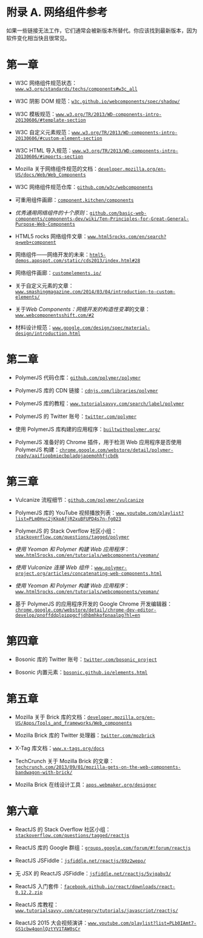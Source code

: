 # 附录 A. 网络组件参考

如果一些链接无法工作，它们通常会被新版本所替代。你应该找到最新版本，因为软件变化相当快且很常见。

# 第一章

+   W3C 网络组件规范状态：[`www.w3.org/standards/techs/components#w3c_all`](http://www.w3.org/standards/techs/components#w3c_all)

+   W3C 阴影 DOM 规范：[`w3c.github.io/webcomponents/spec/shadow/`](http://w3c.github.io/webcomponents/spec/shadow/)

+   W3C 模板规范：[`www.w3.org/TR/2013/WD-components-intro-20130606/#template-section`](http://www.w3.org/TR/2013/WD-components-intro-20130606/#template-section)

+   W3C 自定义元素规范：[`www.w3.org/TR/2013/WD-components-intro-20130606/#custom-element-section`](http://www.w3.org/TR/2013/WD-components-intro-20130606/#custom-element-section)

+   W3C HTML 导入规范：[`www.w3.org/TR/2013/WD-components-intro-20130606/#imports-section`](http://www.w3.org/TR/2013/WD-components-intro-20130606/#imports-section)

+   Mozilla 关于网络组件规范的文档：[`developer.mozilla.org/en-US/docs/Web/Web_Components`](https://developer.mozilla.org/en-US/docs/Web/Web_Components)

+   W3C 网络组件规范仓库：[`github.com/w3c/webcomponents`](https://github.com/w3c/webcomponents)

+   可重用组件画廊：[`component.kitchen/components`](http://component.kitchen/components)

+   *优秀通用网络组件的十个原则*：[`github.com/basic-web-components/components-dev/wiki/Ten-Principles-for-Great-General-Purpose-Web-Components`](https://github.com/basic-web-components/components-dev/wiki/Ten-Principles-for-Great-General-Purpose-Web-Components)

+   HTML5 rocks 网络组件文章：[`www.html5rocks.com/en/search?q=web+component`](http://www.html5rocks.com/en/search?q=web+component)

+   网络组件——网络开发的未来：[`html5-demos.appspot.com/static/cds2013/index.html#28`](http://html5-demos.appspot.com/static/cds2013/index.html#28)

+   网络组件画廊：[`customelements.io/`](http://customelements.io/)

+   关于自定义元素的文章：[`www.smashingmagazine.com/2014/03/04/introduction-to-custom-elements/`](http://www.smashingmagazine.com/2014/03/04/introduction-to-custom-elements/)

+   关于*Web Components：网络开发的构造性变革*的文章：[`www.webcomponentsshift.com/#2`](http://www.webcomponentsshift.com/#2)

+   材料设计规范：[`www.google.com/design/spec/material-design/introduction.html`](http://www.google.com/design/spec/material-design/introduction.html)

# 第二章

+   PolymerJS 代码仓库：[`github.com/polymer/polymer`](https://github.com/polymer/polymer)

+   PolymerJS 库的 CDN 链接：[`cdnjs.com/libraries/polymer`](http://cdnjs.com/libraries/polymer)

+   PolymerJS 库的教程：[`www.tutorialsavvy.com/search/label/polymer`](http://www.tutorialsavvy.com/search/label/polymer)

+   PolymerJS 的 Twitter 账号：[`twitter.com/polymer`](https://twitter.com/polymer)

+   使用 PolymerJS 库构建的应用程序：[`builtwithpolymer.org/`](http://builtwithpolymer.org/)

+   PolymerJS 准备好的 Chrome 插件，用于检测 Web 应用程序是否使用 PolymerJS 构建：[`chrome.google.com/webstore/detail/polymer-ready/aaifiopbmiecbpladpjaoemohhfjcbdk`](https://chrome.google.com/webstore/detail/polymer-ready/aaifiopbmiecbpladpjaoemohhfjcbdk)

# 第三章

+   Vulcanize 流程细节：[`github.com/polymer/vulcanize`](https://github.com/polymer/vulcanize)

+   PolymerJS 库的 YouTube 视频播放列表：[`www.youtube.com/playlist?list=PLm0Hvc2jKkpAfjR2xuBFUPD4s7n-fg023`](http://www.youtube.com/playlist?list=PLm0Hvc2jKkpAfjR2xuBFUPD4s7n-fg023)

+   PolymerJS 的 Stack Overflow 社区小组：[`stackoverflow.com/questions/tagged/polymer`](http://stackoverflow.com/questions/tagged/polymer)

+   *使用 Yeoman 和 Polymer 构建 Web 应用程序*：[`www.html5rocks.com/en/tutorials/webcomponents/yeoman/`](http://www.html5rocks.com/en/tutorials/webcomponents/yeoman/)

+   *使用 Vulcanize 连接 Web 组件*：[`www.polymer-project.org/articles/concatenating-web-components.html`](https://www.polymer-project.org/articles/concatenating-web-components.html)

+   *使用 Yeoman 和 Polymer 构建 Web 应用程序*：[`www.html5rocks.com/en/tutorials/webcomponents/yeoman/`](http://www.html5rocks.com/en/tutorials/webcomponents/yeoman/)

+   基于 PolymerJS 的应用程序开发的 Google Chrome 开发编辑器：[`chrome.google.com/webstore/detail/chrome-dev-editor-develop/pnoffddplpippgcfjdhbmhkofpnaalpg?hl=en`](https://chrome.google.com/webstore/detail/chrome-dev-editor-develop/pnoffddplpippgcfjdhbmhkofpnaalpg?hl=en)

# 第四章

+   Bosonic 库的 Twitter 账号：[`twitter.com/bosonic_project`](https://twitter.com/bosonic_project)

+   Bosonic 内置元素：[`bosonic.github.io/elements.html`](http://bosonic.github.io/elements.html)

# 第五章

+   Mozilla 关于 Brick 库的文档：[`developer.mozilla.org/en-US/Apps/Tools_and_frameworks/Web_components`](https://developer.mozilla.org/en-US/Apps/Tools_and_frameworks/Web_components)

+   Mozilla Brick 库的 Twitter 处理器：[`twitter.com/mozbrick`](https://twitter.com/mozbrick)

+   X-Tag 库文档：[`www.x-tags.org/docs`](http://www.x-tags.org/docs)

+   TechCrunch 关于 Mozilla Brick 的文章：[`techcrunch.com/2013/09/01/mozilla-gets-on-the-web-components-bandwagon-with-brick/`](http://techcrunch.com/2013/09/01/mozilla-gets-on-the-web-components-bandwagon-with-brick/)

+   Mozilla Brick 在线设计工具：[`apps.webmaker.org/designer`](https://apps.webmaker.org/designer)

# 第六章

+   ReactJS 的 Stack Overflow 社区小组：[`stackoverflow.com/questions/tagged/reactjs`](http://stackoverflow.com/questions/tagged/reactjs)

+   ReactJS 库的 Google 群组：[`groups.google.com/forum/#!forum/reactjs`](https://groups.google.com/forum/#!forum/reactjs)

+   ReactJS JSFiddle：[`jsfiddle.net/reactjs/69z2wepo/`](http://jsfiddle.net/reactjs/69z2wepo/)

+   无 JSX 的 ReactJS JSFiddle：[`jsfiddle.net/reactjs/5vjqabv3/`](http://jsfiddle.net/reactjs/5vjqabv3/)

+   ReactJS 入门套件：[`facebook.github.io/react/downloads/react-0.12.2.zip`](http://facebook.github.io/react/downloads/react-0.12.2.zip)

+   ReactJS 库教程：[`www.tutorialsavvy.com/category/tutorials/javascript/reactjs/`](http://www.tutorialsavvy.com/category/tutorials/javascript/reactjs/)

+   ReactJS 2015 大会视频演讲：[`www.youtube.com/playlist?list=PLb0IAmt7-GS1cbw4qonlQztYV1TAW0sCr`](http://www.youtube.com/playlist?list=PLb0IAmt7-GS1cbw4qonlQztYV1TAW0sCr)
